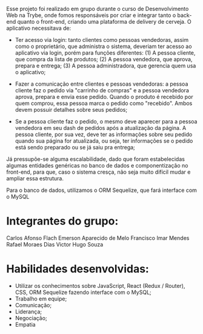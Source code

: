 Esse projeto foi realizado em grupo durante o curso de Desenvolvimento Web na Trybe, onde fomos responsáveis por criar e integrar tanto o back-end quanto o front-end, criando uma plataforma de delivery de cerveja. O aplicativo necessitava de:

- Ter acesso via login: tanto clientes como pessoas vendedoras, assim como o proprietário, que administra o sistema, deveriam ter acesso ao aplicativo via login, porém para funções diferentes: (1) A pessoa cliente, que compra da lista de produtos; (2) A pessoa vendedora, que aprova, prepara e entrega; (3) A pessoa administradora, que gerencia quem usa o aplicativo;

- Fazer a comunicação entre clientes e pessoas vendedoras: a pessoa cliente faz o pedido via "carrinho de compras" e a pessoa vendedora aprova, prepara e envia esse pedido. Quando o produto é recebido por quem comprou, essa pessoa marca o pedido como "recebido". Ambos devem possuir detalhes sobre seus pedidos;

- Se a pessoa cliente faz o pedido, o mesmo deve aparecer para a pessoa vendedora em seu dash de pedidos após a atualização da página. A pessoa cliente, por sua vez, deve ter as informações sobre seu pedido quando sua página for atualizada, ou seja, ter informações se o pedido está sendo preparado ou se já saiu pra entrega;

Já pressupõe-se alguma escalabilidade, dado que foram estabelecidas algumas entidades genéricas no banco de dados e componentização no front-end, para que, caso o sistema cresça, não seja muito difícil mudar e ampliar essa estrutura.

Para o banco de dados, utilizamos o ORM Sequelize, que fará interface com o MySQL

Integrantes do grupo:
====================
Carlos Afonso Flach
Emerson Aparecido de Melo
Francisco Imar Mendes
Rafael Moraes Dias
Victor Hugo Souza

Habilidades desenvolvidas:
=========================
- Utilizar os conhecimentos sobre JavaScript, React (Redux / Router), CSS, ORM Sequelize fazendo interface com o MySQL;
- Trabalho em equipe;
- Comunicação;
- Liderança;
- Negociação;
- Empatia
